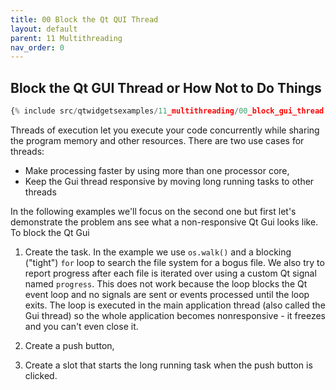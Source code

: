```yaml
---
title: 00 Block the Qt QUI Thread
layout: default
parent: 11 Multithreading
nav_order: 0
---
```


## Block the Qt GUI Thread or How Not to Do Things

```python
{% include src/qtwidgetsexamples/11_multithreading/00_block_gui_thread.py %}
```

Threads of execution let you execute your code concurrently while sharing the program memory and other resources. There are two use cases for threads:

- Make processing faster by using more than one processor core,
- Keep the Gui thread responsive by moving long running tasks to other threads

In the following examples we'll focus on the second one but first let's demonstrate the problem ans see what a non-responsive Qt Gui looks like. To block the Qt Gui

1. Create the task. In the example we use `os.walk()` and a blocking ("tight") `for` loop to search the file system for a bogus file. We also try to report progress after each file is iterated over using a custom Qt signal named `progress`. This does not work because the loop blocks the Qt event loop and no signals are sent or events processed until the loop exits. The loop is executed in the main application thread (also called the Gui thread) so the whole application becomes nonresponsive - it freezes and you can't even close it.

2. Create a push button,

3. Create a slot that starts the long running task when the push button is clicked.
